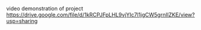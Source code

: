 video demonstration of project
https://drive.google.com/file/d/1kRCPJFpLHL9vjYIc7l1jgCW5grnIIZKE/view?usp=sharing
